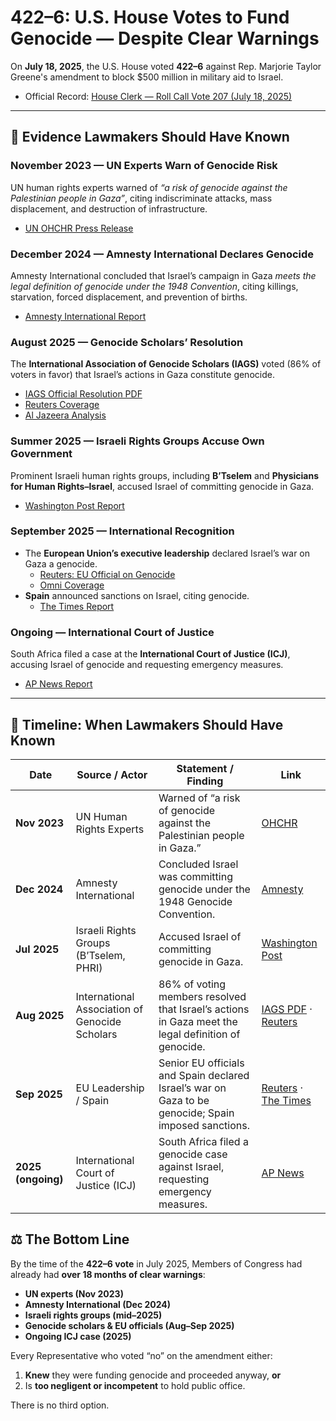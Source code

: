 # 422–6: U.S. House Votes to Fund Genocide — Despite Clear Warnings

On **July 18, 2025**, the U.S. House voted **422–6** against Rep. Marjorie Taylor Greene's amendment to block $500 million in military aid to Israel.
- Official Record: [House Clerk — Roll Call Vote 207 (July 18, 2025)](https://clerk.house.gov/Votes/2025207)

---

## 📜 Evidence Lawmakers Should Have Known

### **November 2023 — UN Experts Warn of Genocide Risk**
UN human rights experts warned of *“a risk of genocide against the Palestinian people in Gaza”*, citing indiscriminate attacks, mass displacement, and destruction of infrastructure.
- [UN OHCHR Press Release](https://www.ohchr.org/en/press-releases/2023/11/gaza-un-experts-call-international-community-prevent-genocide-against)

### **December 2024 — Amnesty International Declares Genocide**
Amnesty International concluded that Israel’s campaign in Gaza *meets the legal definition of genocide under the 1948 Convention*, citing killings, starvation, forced displacement, and prevention of births.
- [Amnesty International Report](https://www.amnesty.org/en/latest/news/2024/12/amnesty-international-concludes-israel-is-committing-genocide-against-palestinians-in-gaza/)

### **August 2025 — Genocide Scholars’ Resolution**
The **International Association of Genocide Scholars (IAGS)** voted (86% of voters in favor) that Israel’s actions in Gaza constitute genocide.
- [IAGS Official Resolution PDF](https://genocidescholars.org/wp-content/uploads/2025/08/IAGS-Resolution-on-Gaza-FINAL.pdf)
- [Reuters Coverage](https://www.reuters.com/world/middle-east/israel-is-committing-genocide-gaza-says-scholars-association-2025-09-01/)
- [Al Jazeera Analysis](https://www.aljazeera.com/news/2025/9/3/why-have-leading-experts-declared-israels-war-on-gaza-a-genocide)

### **Summer 2025 — Israeli Rights Groups Accuse Own Government**
Prominent Israeli human rights groups, including **B’Tselem** and **Physicians for Human Rights–Israel**, accused Israel of committing genocide in Gaza.
- [Washington Post Report](https://www.washingtonpost.com/world/2025/07/28/israel-gaza-genocide-accusations/)

### **September 2025 — International Recognition**
- The **European Union’s executive leadership** declared Israel’s war on Gaza a genocide.
  - [Reuters: EU Official on Genocide](https://www.reuters.com/world/middle-east/senior-eu-official-says-israels-war-gaza-is-genocide-2025-09-04/)
  - [Omni Coverage](https://omni.se/a/wg1yzo)
- **Spain** announced sanctions on Israel, citing genocide.
  - [The Times Report](https://www.thetimes.co.uk/article/pedro-sanchez-sanctions-israel-genocide-gaza-x6rwmb8tn)

### **Ongoing — International Court of Justice**
South Africa filed a case at the **International Court of Justice (ICJ)**, accusing Israel of genocide and requesting emergency measures.
- [AP News Report](https://apnews.com/article/71be2ce7f09bfee05a7cae26689ee262)

---

## 📅 Timeline: When Lawmakers Should Have Known

| Date            | Source / Actor                                | Statement / Finding                                                                                      | Link |
|-----------------|-----------------------------------------------|----------------------------------------------------------------------------------------------------------|------|
| **Nov 2023**    | UN Human Rights Experts                       | Warned of “a risk of genocide against the Palestinian people in Gaza.”                                    | [OHCHR](https://www.ohchr.org/en/press-releases/2023/11/gaza-un-experts-call-international-community-prevent-genocide-against) |
| **Dec 2024**    | Amnesty International                         | Concluded Israel was committing genocide under the 1948 Genocide Convention.                             | [Amnesty](https://www.amnesty.org/en/latest/news/2024/12/amnesty-international-concludes-israel-is-committing-genocide-against-palestinians-in-gaza/) |
| **Jul 2025**    | Israeli Rights Groups (B’Tselem, PHRI)        | Accused Israel of committing genocide in Gaza.                                                           | [Washington Post](https://www.washingtonpost.com/world/2025/07/28/israel-gaza-genocide-accusations/) |
| **Aug 2025**    | International Association of Genocide Scholars| 86% of voting members resolved that Israel’s actions in Gaza meet the legal definition of genocide.       | [IAGS PDF](https://genocidescholars.org/wp-content/uploads/2025/08/IAGS-Resolution-on-Gaza-FINAL.pdf) · [Reuters](https://www.reuters.com/world/middle-east/israel-is-committing-genocide-gaza-says-scholars-association-2025-09-01/) |
| **Sep 2025**    | EU Leadership / Spain                         | Senior EU officials and Spain declared Israel’s war on Gaza to be genocide; Spain imposed sanctions.      | [Reuters](https://www.reuters.com/world/middle-east/senior-eu-official-says-israels-war-gaza-is-genocide-2025-09-04/) · [The Times](https://www.thetimes.co.uk/article/pedro-sanchez-sanctions-israel-genocide-gaza-x6rwmb8tn) |
| **2025 (ongoing)** | International Court of Justice (ICJ)       | South Africa filed a genocide case against Israel, requesting emergency measures.                        | [AP News](https://apnews.com/article/71be2ce7f09bfee05a7cae26689ee262) |


## ⚖️ The Bottom Line

By the time of the **422–6 vote** in July 2025, Members of Congress had already had **over 18 months of clear warnings**:

- **UN experts (Nov 2023)**
- **Amnesty International (Dec 2024)**
- **Israeli rights groups (mid–2025)**
- **Genocide scholars & EU officials (Aug–Sep 2025)**
- **Ongoing ICJ case (2025)**

Every Representative who voted “no” on the amendment either:

1. **Knew** they were funding genocide and proceeded anyway, **or**
2. Is **too negligent or incompetent** to hold public office.

There is no third option.

